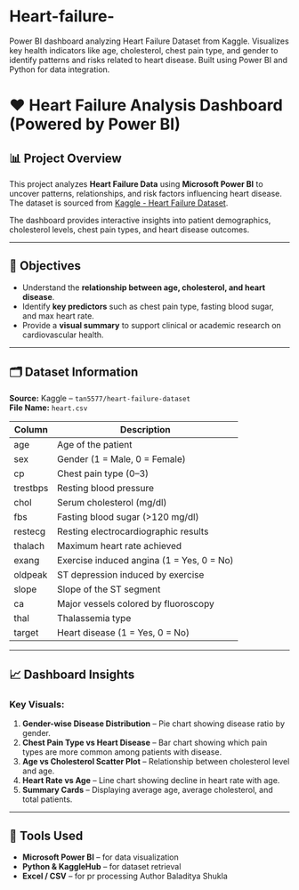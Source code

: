 # Heart-failure-
Power BI dashboard analyzing Heart Failure Dataset from Kaggle. Visualizes key health indicators like age, cholesterol, chest pain type, and gender to identify patterns and risks related to heart disease. Built using Power BI and Python for data integration.
# ❤️ Heart Failure Analysis Dashboard (Powered by Power BI)

## 📊 Project Overview
This project analyzes **Heart Failure Data** using **Microsoft Power BI** to uncover patterns, relationships, and risk factors influencing heart disease.  
The dataset is sourced from [Kaggle - Heart Failure Dataset](https://www.kaggle.com/datasets/tan5577/heart-failure-dataset).

The dashboard provides interactive insights into patient demographics, cholesterol levels, chest pain types, and heart disease outcomes.

---

## 🧠 Objectives
- Understand the **relationship between age, cholesterol, and heart disease**.
- Identify **key predictors** such as chest pain type, fasting blood sugar, and max heart rate.
- Provide a **visual summary** to support clinical or academic research on cardiovascular health.

---

## 🗂️ Dataset Information
**Source:** Kaggle – `tan5577/heart-failure-dataset`  
**File Name:** `heart.csv`  

| Column | Description |
|--------|--------------|
| age | Age of the patient |
| sex | Gender (1 = Male, 0 = Female) |
| cp | Chest pain type (0–3) |
| trestbps | Resting blood pressure |
| chol | Serum cholesterol (mg/dl) |
| fbs | Fasting blood sugar (>120 mg/dl) |
| restecg | Resting electrocardiographic results |
| thalach | Maximum heart rate achieved |
| exang | Exercise induced angina (1 = Yes, 0 = No) |
| oldpeak | ST depression induced by exercise |
| slope | Slope of the ST segment |
| ca | Major vessels colored by fluoroscopy |
| thal | Thalassemia type |
| target | Heart disease (1 = Yes, 0 = No) |

---

## 📈 Dashboard Insights
### Key Visuals:
1. **Gender-wise Disease Distribution** – Pie chart showing disease ratio by gender.  
2. **Chest Pain Type vs Heart Disease** – Bar chart showing which pain types are more common among patients with disease.  
3. **Age vs Cholesterol Scatter Plot** – Relationship between cholesterol level and age.  
4. **Heart Rate vs Age** – Line chart showing decline in heart rate with age.  
5. **Summary Cards** – Displaying average age, average cholesterol, and total patients.

---

## 🧩 Tools Used
- **Microsoft Power BI** – for data visualization  
- **Python & KaggleHub** – for dataset retrieval  
- **Excel / CSV** – for pr processing 
Author
Baladitya Shukla 
